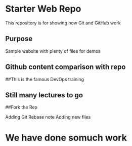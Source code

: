 # Starter Web Repo

This repository is for showing how Git and GitHub work

## Purpose

Sample website with plenty of files for demos

## Github content comparison with repo


##This is the famous DevOps training
## Still many lectures to go

##Fork the Rep


Adding Git Rebase note
Adding new files
# We have done somuch work
